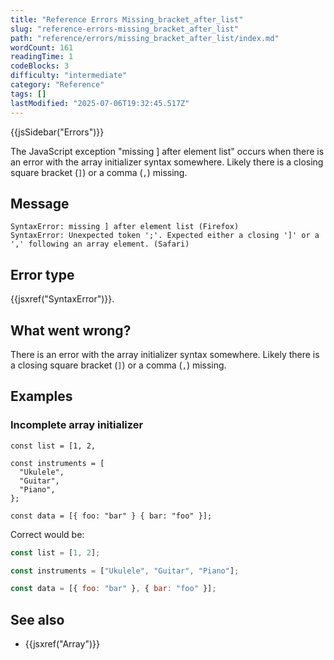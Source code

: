 ```yaml
---
title: "Reference Errors Missing_bracket_after_list"
slug: "reference-errors-missing_bracket_after_list"
path: "reference/errors/missing_bracket_after_list/index.md"
wordCount: 161
readingTime: 1
codeBlocks: 3
difficulty: "intermediate"
category: "Reference"
tags: []
lastModified: "2025-07-06T19:32:45.517Z"
---
```



{{jsSidebar("Errors")}}

The JavaScript exception "missing ] after element list" occurs when there is an error
with the array initializer syntax somewhere. Likely there is a closing square bracket
(`]`) or a comma (`,`) missing.

## Message

```plain
SyntaxError: missing ] after element list (Firefox)
SyntaxError: Unexpected token ';'. Expected either a closing ']' or a ',' following an array element. (Safari)
```

## Error type

{{jsxref("SyntaxError")}}.

## What went wrong?

There is an error with the array initializer syntax somewhere. Likely there is a
closing square bracket (`]`) or a comma (`,`) missing.

## Examples

### Incomplete array initializer

```js-nolint example-bad
const list = [1, 2,

const instruments = [
  "Ukulele",
  "Guitar",
  "Piano",
};

const data = [{ foo: "bar" } { bar: "foo" }];
```

Correct would be:

```js example-good
const list = [1, 2];

const instruments = ["Ukulele", "Guitar", "Piano"];

const data = [{ foo: "bar" }, { bar: "foo" }];
```

## See also

- {{jsxref("Array")}}
